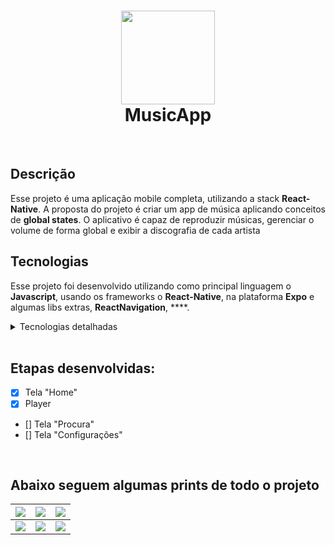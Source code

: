 
<h1 align="center">
    <img alt="" src="fotos_do_projeto/icon.png" width="150" />
    <br/>
    MusicApp
</h1>


<br/>


## Descrição
Esse projeto é uma aplicação mobile completa, utilizando a stack **React-Native**. A proposta do projeto é criar um app de música aplicando conceitos de __global states__. O aplicativo é capaz de reproduzir músicas, gerenciar o volume de forma global e exibir a discografia de cada artista


## Tecnologias
Esse projeto foi desenvolvido utilizando como principal linguagem o **Javascript**, usando os frameworks o **React-Native**, na plataforma **Expo** e algumas libs extras, **ReactNavigation**, ****.

<details>
  <summary>Tecnologias detalhadas</summary>

  - Expo
  - ESlint
  - React-navigation
  - Reanimated
  - Expo-av
</details>

<br/>

## Etapas desenvolvidas:
- [x] Tela "Home"
- [x] Player
- [] Tela "Procura"
- [] Tela "Configurações"

<br/>


## Abaixo seguem algumas prints de todo o projeto

![](fotos_do_projeto/Screenshot_1.png)  |  ![](fotos_do_projeto/Screenshot_2.png) |  ![](fotos_do_projeto/Screenshot_3.png)  |
|:---------------:|:----------------:|:-----------------:|
![](fotos_do_projeto/Screenshot_4.png)  |  ![](fotos_do_projeto/Screenshot_5.png) |  ![](fotos_do_projeto/Screenshot_6.png)  |

